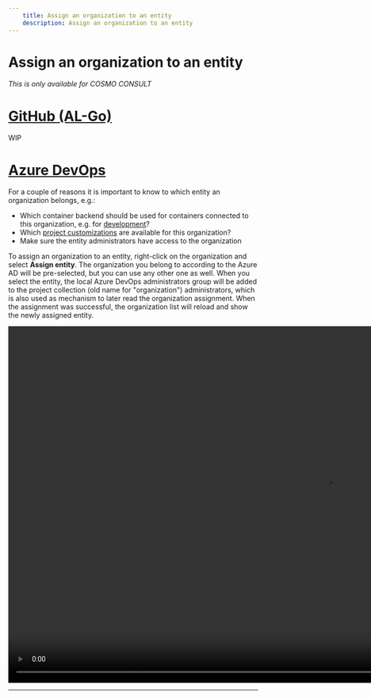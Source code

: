 ```yaml
---
    title: Assign an organization to an entity
    description: Assign an organization to an entity
---
```


# Assign an organization to an entity
_This is only available for COSMO CONSULT_

# [**GitHub (AL-Go)**](#tab/github)
WIP

# [**Azure DevOps**](#tab/azdevops)

For a couple of reasons it is important to know to which entity an organization belongs, e.g.:

- Which container backend should be used for containers connected to this organization, e.g. for [development](create-container.md)?
- Which [project customizations](customize-project.md) are available for this organization?
- Make sure the entity administrators have access to the organization

To assign an organization to an entity, right-click on the organization and select **Assign entity**. The organization you belong to according to the Azure AD will be pre-selected, but you can use any other one as well. When you select the entity, the local Azure DevOps administrators group will be added to the project collection (old name for "organization") administrators, which is also used as mechanism to later read the organization assignment. When the assignment was successful, the organization list will reload and show the newly assigned entity.

<video width="1280px" height="720px" controls>
  <source src="../media/vsc-extension-assign-entity.mp4" type="video/mp4">
  Your browser does not support the video tag.
</video>

---